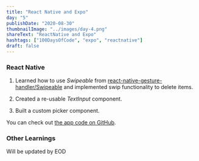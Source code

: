 ```yaml
---
title: "React Native and Expo"
day: "5"
publishDate: "2020-08-30"
thumbnailImage: "../images/day-4.png"
shareText: "ReactNative and Expo"
hashtags: ["100DaysOfCode", "expo", "reactnative"]
draft: false
---
```


<h3>React Native</h3>

1. Learned how to use <i>Swipeable</i> from <a href="https://github.com/software-mansion/react-native-gesture-handler" target="_blank">react-native-gesture-handler/Swipeable</a> and implemented swip functionality to delete items.

2. Created a re-usable <i>TextInput</i> component.

3. Built a custom picker component.

You can check out <a href="https://github.com/rajarahul12/DoneWithIt" target="_blank">the app code on GitHub</a>.

<h3>Other Learnings</h3>

Will be updated by EOD
